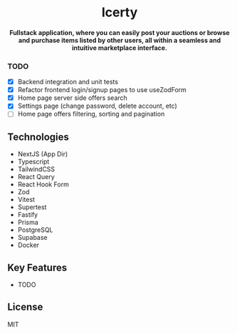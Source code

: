 <h1 align="center">
  Icerty
</h1>

<h4 align="center">Fullstack application, where you can easily post your auctions or browse and purchase items listed by other users, all within a seamless and intuitive marketplace interface.</h4>

### TODO

- [x] Backend integration and unit tests
- [x] Refactor frontend login/signup pages to use useZodForm
- [x] Home page server side offers search
- [x] Settings page (change password, delete account, etc)
- [ ] Home page offers filtering, sorting and pagination 

## Technologies

- NextJS (App Dir)
- Typescript
- TailwindCSS
- React Query
- React Hook Form
- Zod
- Vitest
- Supertest
- Fastify
- Prisma
- PostgreSQL
- Supabase
- Docker

## Key Features

- TODO

## License

MIT
